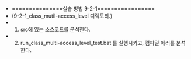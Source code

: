  * ===============실습 방법 9-2-1=================
 * (9-2-1_class_mutil-access_level 디렉토리.)
 * 1. src에 있는 소스코드를 분석한다.
 * 2. run_class_multi-access_level_test.bat 를 실행시키고, 컴파일 에러를 분석한다.